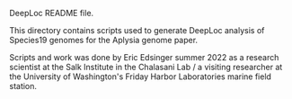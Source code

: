 DeepLoc README file.

This directory contains scripts used to generate DeepLoc analysis of Species19 genomes for the Aplysia genome paper.

Scripts and work was done by Eric Edsinger summer 2022 as a research scientist at the Salk Institute in the Chalasani Lab / a visiting researcher at the University of Washington's Friday Harbor Laboratories marine field station.
